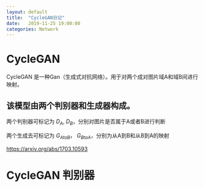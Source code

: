 ```yaml
---
layout: default
title:  "CycleGAN日记"
date:   2019-11-25 19:00:00
categories: Network
---
```


# CycleGAN

CycleGAN 是一种Gan（生成式对抗网络）。用于对两个成对图片域A和域B间进行映射。

## 该模型由两个判别器和生成器构成。

两个判别器可标记为 $D_A$, $D_B$，分别对图片是否属于A或者B进行判断

两个生成去可标记为 $G_{AtoB}$， $G_{BtoA}$，分别为从A到B和从B到A的映射

https://arxiv.org/abs/1703.10593


# CycleGAN 判别器






